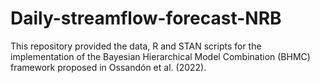 # Daily-streamflow-forecast-NRB
This repository provided the data, R and STAN scripts for the implementation of the Bayesian Hierarchical Model Combination (BHMC) framework proposed in Ossandón et al. (2022). 
